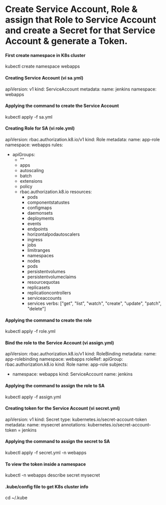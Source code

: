 # Create Service Account, Role & assign that Role to Service Account and create a Secret for that Service Account & generate a Token.


#### First create namespace in K8s cluster
kubectl create namespace webapps


#### Creating Service Account (vi sa.yml)
apiVersion: v1
kind: ServiceAccount
metadata:
  name: jenkins
  namespace: webapps

#### Applying the command to create the Service Account
kubectl apply -f sa.yml


####  Creating Role for SA (vi role.yml)
apiVersion: rbac.authorization.k8.io/v1
kind: Role
metadata:
  name: app-role
  namespace: webapps
rules:
  - apiGroups:
    - ""
    - apps
    - autoscaling
    - batch
    - extensions
    - policy
    - rbac.authorization.k8.io
    resources:
      - pods
      - componentstatustes
      - configmaps
      - daemonsets
      - deployments
      - events
      - endpoints
      - horizontalpodautoscalers
      - ingress
      - jobs
      - limitranges
      - namespaces
      - nodes
      - pods
      - persistentvolumes
      - persistentvolumeclaims
      - resourcequotas
      - replicasets
      - replicationcontrollers
      - serviceaccounts
      - services
    verbs: ["get", "list", "watch", "create", "update", "patch", "delete"]

#### Applying the command to create the role
kubectl apply -f role.yml


#### Bind the role to the Service Account (vi assign.yml)
apiVersion: rbac.authorization.k8.io/v1
kind: RoleBinding
metadata:
  name: app-rolebinding
  namespace: webapps
roleRef:
  apiGroup: rbac.authorization.k8.io
  kind: Role
  name: app-role
subjects:
- namespace: webapps
  kind: ServiceAccount
  name: jenkins

#### Applying the command to assign the role to SA
kubectl apply -f assign.yml


#### Creating token for the Service Account (vi secret.yml)
apiVersion: v1
kind: Secret
type: kubernetes.io/secret-account-token
metadata:
  name: mysecret
  annotations:
    kubernetes.io/secret-account-token = jenkins

#### Applying the command to assign the secret to SA
kubectl apply -f secret.yml -n webapps

#### To view the token inside a namespace
kubectl -n webapps describe secret mysecret


#### .kube/config file to get K8s cluster info
cd ~/.kube